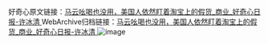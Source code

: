 好奇心原文链接：[马云吆喝也没用，美国人依然盯着淘宝上的假货_商业_好奇心日报-许冰清 ](https://www.qdaily.com/articles/12310.html)
WebArchive归档链接：[马云吆喝也没用，美国人依然盯着淘宝上的假货_商业_好奇心日报-许冰清 ](http://web.archive.org/web/20190623172244/https://www.qdaily.com/articles/12310.html)
![image](http://ww3.sinaimg.cn/large/007d5XDply1g3wii2b5m2j30u02v1hbs)